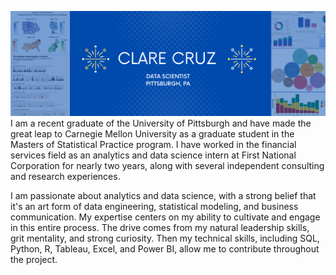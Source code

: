 ![](https://github.com/cbrightly1/cbrightly1/blob/main/Congrats%2C%20teammate!.png)
I am a recent graduate of the University of Pittsburgh and have made the great leap to Carnegie Mellon University as a graduate student in the Masters of Statistical Practice program. I have worked in the financial services field as an analytics and data science intern at First National Corporation for nearly two years, along with several independent consulting and research experiences. 

I am passionate about analytics and data science, with a strong belief that it's an art form of data engineering, statistical modeling, and business communication. My expertise centers on my ability to cultivate and engage in this entire process. The drive comes from my natural leadership skills, grit mentality, and strong curiosity. Then my technical skills, including SQL, Python, R, Tableau, Excel, and Power BI, allow me to contribute throughout the project. 
